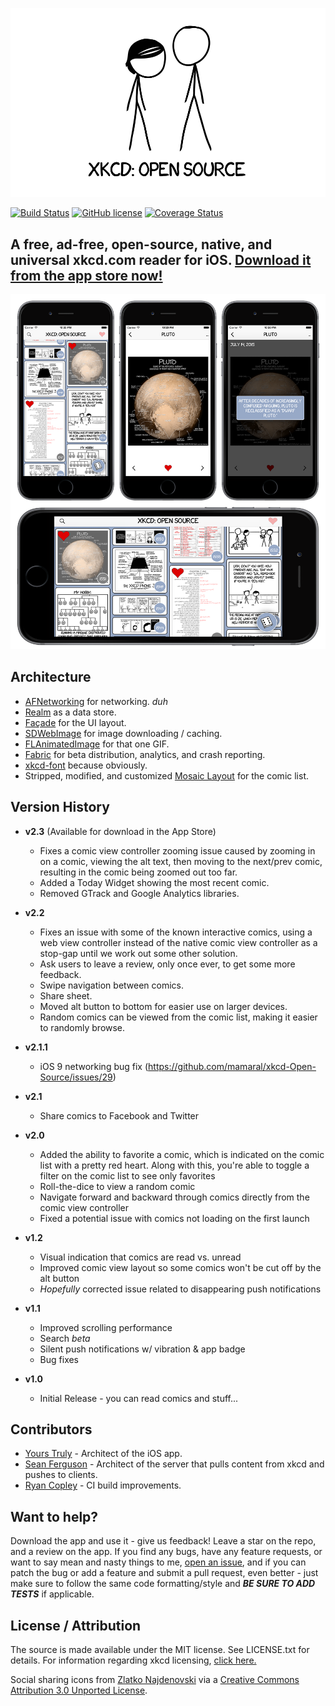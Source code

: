 
![Banner](Screenshots/banner.png)

[![Build Status](https://travis-ci.org/mamaral/xkcd-Open-Source.svg)](https://travis-ci.org/mamaral/xkcd-Open-Source)
[![GitHub license](https://img.shields.io/github/license/mashape/apistatus.svg)]()
[![Coverage Status](https://coveralls.io/repos/mamaral/xkcd-Open-Source/badge.svg?branch=master)](https://coveralls.io/r/mamaral/xkcd-Open-Source?branch=master)

## A free, ad-free, open-source, native, and universal xkcd.com reader for iOS. [Download it from the app store now!](https://itunes.apple.com/us/app/xkcd-open-source/id995811425?mt=8)

![portrait](Screenshots/demo.png)


## Architecture

- [AFNetworking](https://github.com/AFNetworking/AFNetworking) for networking. *duh*
- [Realm](https://github.com/realm/realm-cocoa) as a data store.
- [Façade](https://github.com/mamaral/Facade) for the UI layout.
- [SDWebImage](https://github.com/rs/SDWebImage) for image downloading / caching.
- [FLAnimatedImage](https://github.com/Flipboard/FLAnimatedImage) for that one GIF.
- [Fabric](https://get.fabric.io/) for beta distribution, analytics, and crash reporting.
- [xkcd-font](https://github.com/ipython/xkcd-font) because obviously.
- Stripped, modified, and customized [Mosaic Layout](https://github.com/betzerra/MosaicLayout) for the comic list.


## Version History
- **v2.3** (Available for download in the App Store)
   - Fixes a comic view controller zooming issue caused by zooming in on a comic, viewing the alt text, then moving to the next/prev comic, resulting in the comic being zoomed out too far.
   - Added a Today Widget showing the most recent comic.
   - Removed GTrack and Google Analytics libraries.
   
- **v2.2**
   - Fixes an issue with some of the known interactive comics, using a web view controller instead of the native comic view controller as a stop-gap until we work out some other solution.
   - Ask users to leave a review, only once ever, to get some more feedback.
   - Swipe navigation between comics.
   - Share sheet.
   - Moved alt button to bottom for easier use on larger devices.
   - Random comics can be viewed from the comic list, making it easier to randomly browse.

- **v2.1.1**
   - iOS 9 networking bug fix (https://github.com/mamaral/xkcd-Open-Source/issues/29)

- **v2.1**
   - Share comics to Facebook and Twitter

- **v2.0**
   - Added the ability to favorite a comic, which is indicated on the comic list with a pretty red heart. Along with this, you're able to toggle a filter on the comic list to see only favorites
   - Roll-the-dice to view a random comic
   - Navigate forward and backward through comics directly from the comic view controller
   - Fixed a potential issue with comics not loading on the first launch

- **v1.2**
 	- Visual indication that comics are read vs. unread
 	- Improved comic view layout so some comics won't be cut off by the alt button
 	- *Hopefully* corrected issue related to disappearing push notifications

- **v1.1**
	- Improved scrolling performance
	- Search *beta*
	- Silent push notifications w/ vibration & app badge
	- Bug fixes

- **v1.0**
	- Initial Release - you can read comics and stuff...


## Contributors

- [Yours Truly](https://github.com/mamaral) - Architect of the iOS app.
- [Sean Ferguson](https://github.com/fergusean) - Architect of the server that pulls content from xkcd and pushes to clients.
- [Ryan Copley](https://github.com/RyanCopley) - CI build improvements.

## Want to help?

Download the app and use it - give us feedback! Leave a star on the repo, and a review on the app. If you find any bugs, have any feature requests, or want to say mean and nasty things to me, [open an issue](https://github.com/mamaral/xkcd-Open-Source/issues/new), and if you can patch the bug or add a feature and submit a pull request, even better - just make sure to follow the same code formatting/style and ***BE SURE TO ADD TESTS*** if applicable.


## License / Attribution

The source is made available under the MIT license. See LICENSE.txt for details. For information regarding xkcd licensing, [click here.](http://xkcd.com/license.html)

Social sharing icons from [Zlatko Najdenovski](https://www.iconfinder.com/zlaten) via a [Creative Commons Attribution 3.0 Unported License](http://creativecommons.org/licenses/by/3.0/).
